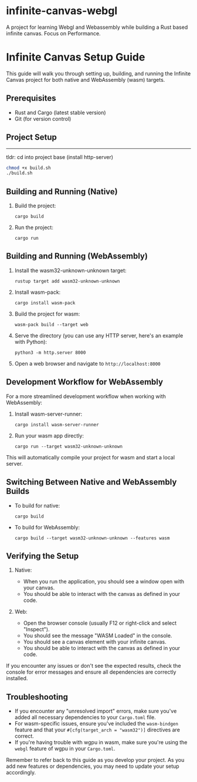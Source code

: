 # infinite-canvas-webgl
A project for learning Webgl and Webassembly while building a Rust based infinite canvas. Focus on Performance.


# Infinite Canvas Setup Guide

This guide will walk you through setting up, building, and running the Infinite Canvas project for both native and WebAssembly (wasm) targets.

## Prerequisites

- Rust and Cargo (latest stable version)
- Git (for version control)

## Project Setup
---

tldr: cd into project base (install http-server)
```bash
chmod +x build.sh
./build.sh
```

## Building and Running (Native)

1. Build the project:
   ```
   cargo build
   ```

2. Run the project:
   ```
   cargo run
   ```

## Building and Running (WebAssembly)

1. Install the wasm32-unknown-unknown target:
   ```
   rustup target add wasm32-unknown-unknown
   ```

2. Install wasm-pack:
   ```
   cargo install wasm-pack
   ```

3. Build the project for wasm:
   ```
   wasm-pack build --target web
   ```

4. Serve the directory (you can use any HTTP server, here's an example with Python):
   ```
   python3 -m http.server 8000
   ```

5. Open a web browser and navigate to `http://localhost:8000`

## Development Workflow for WebAssembly

For a more streamlined development workflow when working with WebAssembly:

1. Install wasm-server-runner:
   ```
   cargo install wasm-server-runner
   ```

2. Run your wasm app directly:
   ```
   cargo run --target wasm32-unknown-unknown
   ```

This will automatically compile your project for wasm and start a local server.

## Switching Between Native and WebAssembly Builds

- To build for native:
  ```
  cargo build
  ```

- To build for WebAssembly:
  ```
  cargo build --target wasm32-unknown-unknown --features wasm
  ```

## Verifying the Setup

1. Native:
   - When you run the application, you should see a window open with your canvas.
   - You should be able to interact with the canvas as defined in your code.

2. Web:
   - Open the browser console (usually F12 or right-click and select "Inspect").
   - You should see the message "WASM Loaded" in the console.
   - You should see a canvas element with your infinite canvas.
   - You should be able to interact with the canvas as defined in your code.

If you encounter any issues or don't see the expected results, check the console for error messages and ensure all dependencies are correctly installed.

## Troubleshooting

- If you encounter any "unresolved import" errors, make sure you've added all necessary dependencies to your `Cargo.toml` file.
- For wasm-specific issues, ensure you've included the `wasm-bindgen` feature and that your `#[cfg(target_arch = "wasm32")]` directives are correct.
- If you're having trouble with wgpu in wasm, make sure you're using the `webgl` feature of wgpu in your `Cargo.toml`.

Remember to refer back to this guide as you develop your project. As you add new features or dependencies, you may need to update your setup accordingly.